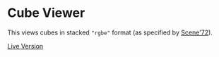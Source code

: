 # Cube Viewer

This views cubes in stacked `"rgbe"` format (as specified by [Scene'72](https://github.com/15-472/s72/)).


[Live Version](https://15-472.github.io/cube-viewer/)
